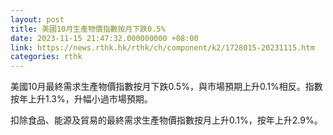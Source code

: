 ```yaml
---
layout: post
title: 美國10月生產物價指數按月下跌0.5%
date: 2023-11-15 21:47:32.000000000 +08:00
link: https://news.rthk.hk/rthk/ch/component/k2/1728015-20231115.htm
categories: rthk
---
```


美國10月最終需求生產物價指數按月下跌0.5%，與市場預期上升0.1%相反。指數按年上升1.3%，升幅小過市場預期。

扣除食品、能源及貿易的最終需求生產物價指數按月上升0.1%，按年上升2.9%。
